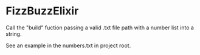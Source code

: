 # FizzBuzzElixir

Call the "build" fuction passing a valid .txt file path with a number list into a string.

See an example in the numbers.txt in project root.